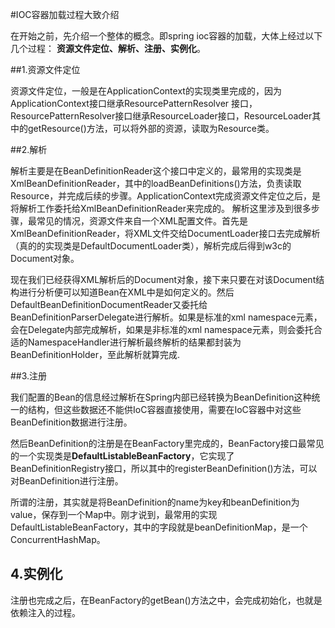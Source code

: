 #IOC容器加载过程大致介绍

在开始之前，先介绍一个整体的概念。即spring ioc容器的加载，大体上经过以下几个过程：
**资源文件定位、解析、注册、实例化**。

##1.资源文件定位

资源文件定位，一般是在ApplicationContext的实现类里完成的，因为ApplicationContext接口继承ResourcePatternResolver 接口，ResourcePatternResolver接口继承ResourceLoader接口，ResourceLoader其中的getResource()方法，可以将外部的资源，读取为Resource类。

##2.解析

解析主要是在BeanDefinitionReader这个接口中定义的，最常用的实现类是XmlBeanDefinitionReader，其中的loadBeanDefinitions()方法，负责读取Resource，并完成后续的步骤。ApplicationContext完成资源文件定位之后，是将解析工作委托给XmlBeanDefinitionReader来完成的。
解析这里涉及到很多步骤，最常见的情况，资源文件来自一个XML配置文件。首先是XmlBeanDefinitionReader，将XML文件交给DocumentLoader接口去完成解析（真的的实现类是DefaultDocumentLoader类），解析完成后得到w3c的Document对象。

现在我们已经获得XML解析后的Document对象，接下来只要在对该Document结构进行分析便可以知道Bean在XML中是如何定义的。然后DefaultBeanDefinitionDocumentReader又委托给BeanDefinitionParserDelegate进行解析。如果是标准的xml namespace元素，会在Delegate内部完成解析，如果是非标准的xml namespace元素，则会委托合适的NamespaceHandler进行解析最终解析的结果都封装为BeanDefinitionHolder，至此解析就算完成.

##3.注册

我们配置的Bean的信息经过解析在Spring内部已经转换为BeanDefinition这种统一的结构，但这些数据还不能供IoC容器直接使用，需要在IoC容器中对这些BeanDefinition数据进行注册。 

然后BeanDefinition的注册是在BeanFactory里完成的，BeanFactory接口最常见的一个实现类是**DefaultListableBeanFactory**，它实现了BeanDefinitionRegistry接口，所以其中的registerBeanDefinition()方法，可以对BeanDefinition进行注册。

所谓的注册，其实就是将BeanDefinition的name为key和beanDefinition为value，保存到一个Map中。刚才说到，最常用的实现DefaultListableBeanFactory，其中的字段就是beanDefinitionMap，是一个ConcurrentHashMap。

## **4.实例化**

注册也完成之后，在BeanFactory的getBean()方法之中，会完成初始化，也就是依赖注入的过程。